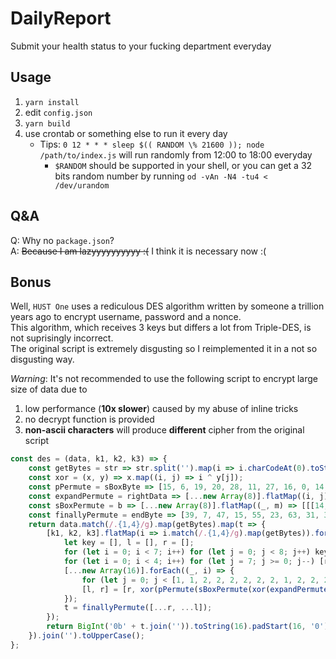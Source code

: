 # DailyReport
Submit your health status to your fucking department everyday

## Usage

1. `yarn install`
2. edit `config.json`
3. `yarn build`
4. use crontab or something else to run it every day
    * Tips: `0 12 * * * sleep $(( RANDOM \% 21600 )); node /path/to/index.js` will run randomly from 12:00 to 18:00 everyday
        * `$RANDOM` should be supported in your shell, or you can get a 32 bits random number by running `od -vAn -N4 -tu4 < /dev/urandom`

## Q&A

Q: Why no `package.json`?  
A: ~~Because I am lazyyyyyyyyyy :(~~ I think it is necessary now :(

## Bonus

Well, `HUST One` uses a rediculous DES algorithm written by someone a trillion years ago to encrypt username, password and a nonce.  
This algorithm, which receives 3 keys but differs a lot from Triple-DES, is not suprisingly incorrect.  
The original script is extremely disgusting so I reimplemented it in a not so disgusting way.  

*Warning*: It's not recommended to use the following script to encrypt large size of data due to
1. low performance (**10x slower**) caused by my abuse of inline tricks
2. no decrypt function is provided
3. **non-ascii characters** will produce **different** cipher from the original script

```js
const des = (data, k1, k2, k3) => {
    const getBytes = str => str.split('').map(i => i.charCodeAt(0).toString(2).padStart(16, '0')).join('').padEnd(64, '0').split('').map(Number);
    const xor = (x, y) => x.map((i, j) => i ^ y[j]);
    const pPermute = sBoxByte => [15, 6, 19, 20, 28, 11, 27, 16, 0, 14, 22, 25, 4, 17, 30, 9, 1, 7, 23, 13, 31, 26, 2, 8, 18, 12, 29, 5, 21, 10, 3, 24].map(i => sBoxByte[i]);
    const expandPermute = rightData => [...new Array(8)].flatMap((i, j) => [rightData[31], ...rightData, rightData[0]].slice(j * 4, j * 4 + 6));
    const sBoxPermute = b => [...new Array(8)].flatMap((_, m) => [[[14, 4, 13, 1, 2, 15, 11, 8, 3, 10, 6, 12, 5, 9, 0, 7], [0, 15, 7, 4, 14, 2, 13, 1, 10, 6, 12, 11, 9, 5, 3, 8], [4, 1, 14, 8, 13, 6, 2, 11, 15, 12, 9, 7, 3, 10, 5, 0], [15, 12, 8, 2, 4, 9, 1, 7, 5, 11, 3, 14, 10, 0, 6, 13]], [[15, 1, 8, 14, 6, 11, 3, 4, 9, 7, 2, 13, 12, 0, 5, 10], [3, 13, 4, 7, 15, 2, 8, 14, 12, 0, 1, 10, 6, 9, 11, 5], [0, 14, 7, 11, 10, 4, 13, 1, 5, 8, 12, 6, 9, 3, 2, 15], [13, 8, 10, 1, 3, 15, 4, 2, 11, 6, 7, 12, 0, 5, 14, 9]], [[10, 0, 9, 14, 6, 3, 15, 5, 1, 13, 12, 7, 11, 4, 2, 8], [13, 7, 0, 9, 3, 4, 6, 10, 2, 8, 5, 14, 12, 11, 15, 1], [13, 6, 4, 9, 8, 15, 3, 0, 11, 1, 2, 12, 5, 10, 14, 7], [1, 10, 13, 0, 6, 9, 8, 7, 4, 15, 14, 3, 11, 5, 2, 12]], [[7, 13, 14, 3, 0, 6, 9, 10, 1, 2, 8, 5, 11, 12, 4, 15], [13, 8, 11, 5, 6, 15, 0, 3, 4, 7, 2, 12, 1, 10, 14, 9], [10, 6, 9, 0, 12, 11, 7, 13, 15, 1, 3, 14, 5, 2, 8, 4], [3, 15, 0, 6, 10, 1, 13, 8, 9, 4, 5, 11, 12, 7, 2, 14]], [[2, 12, 4, 1, 7, 10, 11, 6, 8, 5, 3, 15, 13, 0, 14, 9], [14, 11, 2, 12, 4, 7, 13, 1, 5, 0, 15, 10, 3, 9, 8, 6], [4, 2, 1, 11, 10, 13, 7, 8, 15, 9, 12, 5, 6, 3, 0, 14], [11, 8, 12, 7, 1, 14, 2, 13, 6, 15, 0, 9, 10, 4, 5, 3]], [[12, 1, 10, 15, 9, 2, 6, 8, 0, 13, 3, 4, 14, 7, 5, 11], [10, 15, 4, 2, 7, 12, 9, 5, 6, 1, 13, 14, 0, 11, 3, 8], [9, 14, 15, 5, 2, 8, 12, 3, 7, 0, 4, 10, 1, 13, 11, 6], [4, 3, 2, 12, 9, 5, 15, 10, 11, 14, 1, 7, 6, 0, 8, 13]], [[4, 11, 2, 14, 15, 0, 8, 13, 3, 12, 9, 7, 5, 10, 6, 1], [13, 0, 11, 7, 4, 9, 1, 10, 14, 3, 5, 12, 2, 15, 8, 6], [1, 4, 11, 13, 12, 3, 7, 14, 10, 15, 6, 8, 0, 5, 9, 2], [6, 11, 13, 8, 1, 4, 10, 7, 9, 5, 0, 15, 14, 2, 3, 12]], [[13, 2, 8, 4, 6, 15, 11, 1, 10, 9, 3, 14, 5, 0, 12, 7], [1, 15, 13, 8, 10, 3, 7, 4, 12, 5, 6, 11, 0, 14, 9, 2], [7, 11, 4, 1, 9, 12, 14, 2, 0, 6, 10, 13, 15, 3, 5, 8], [2, 1, 14, 7, 4, 10, 8, 13, 15, 12, 9, 0, 3, 5, 6, 11]]][m][b[m * 6] * 2 + b[m * 6 + 5]][b[m * 6 + 1] * 8 + b[m * 6 + 2] * 4 + b[m * 6 + 3] * 2 + b[m * 6 + 4]].toString(2).padStart(4, '0').split('').map(Number));
    const finallyPermute = endByte => [39, 7, 47, 15, 55, 23, 63, 31, 38, 6, 46, 14, 54, 22, 62, 30, 37, 5, 45, 13, 53, 21, 61, 29, 36, 4, 44, 12, 52, 20, 60, 28, 35, 3, 43, 11, 51, 19, 59, 27, 34, 2, 42, 10, 50, 18, 58, 26, 33, 1, 41, 9, 49, 17, 57, 25, 32, 0, 40, 8, 48, 16, 56, 24].map(i => endByte[i]);
    return data.match(/.{1,4}/g).map(getBytes).map(t => {
        [k1, k2, k3].flatMap(i => i.match(/.{1,4}/g).map(getBytes)).forEach(k => {
            let key = [], l = [], r = [];
            for (let i = 0; i < 7; i++) for (let j = 0; j < 8; j++) key[i * 8 + j] = k[8 * (7 - j) + i];
            for (let i = 0; i < 4; i++) for (let j = 7; j >= 0; j--) [r[i * 8 + 7 - j], l[i * 8 + 7 - j]] = t.slice(j * 8 + i * 2, j * 8 + i * 2 + 2);
            [...new Array(16)].forEach((_, i) => {
                for (let j = 0; j < [1, 1, 2, 2, 2, 2, 2, 2, 1, 2, 2, 2, 2, 2, 2, 1][i]; j++) key = [...key.slice(1, 28), key[0], ...key.slice(29), key[28]];
                [l, r] = [r, xor(pPermute(sBoxPermute(xor(expandPermute(r), [13, 16, 10, 23, 0, 4, 2, 27, 14, 5, 20, 9, 22, 18, 11, 3, 25, 7, 15, 6, 26, 19, 12, 1, 40, 51, 30, 36, 46, 54, 29, 39, 50, 44, 32, 47, 43, 48, 38, 55, 33, 52, 45, 41, 49, 35, 28, 31].map(i => key[i])))), l)];
            });
            t = finallyPermute([...r, ...l]);
        });
        return BigInt('0b' + t.join('')).toString(16).padStart(16, '0');
    }).join('').toUpperCase();
};
```
